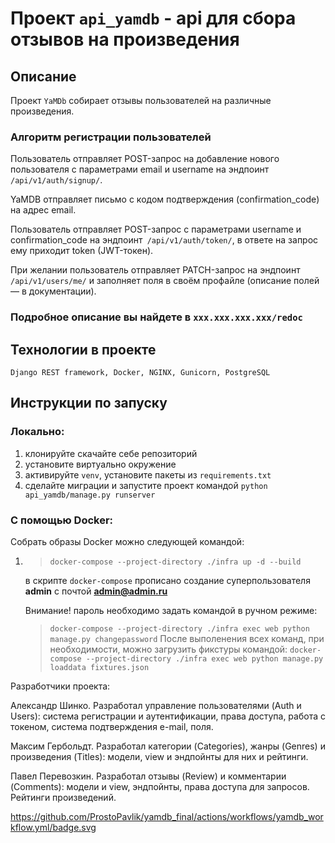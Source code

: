 # Проект `api_yamdb` - api для сбора отзывов на произведения
## Описание

Проект `YaMDb` собирает отзывы пользователей на различные произведения.

### Алгоритм регистрации пользователей

Пользователь отправляет POST-запрос на добавление нового пользователя с параметрами email и username на эндпоинт `/api/v1/auth/signup/`.

YaMDB отправляет письмо с кодом подтверждения (confirmation_code) на адрес email.

Пользователь отправляет POST-запрос с параметрами username и confirmation_code на эндпоинт` /api/v1/auth/token/`, в ответе на запрос ему приходит token (JWT-токен).

При желании пользователь отправляет PATCH-запрос на эндпоинт `/api/v1/users/me/` и заполняет поля в своём профайле (описание полей — в документации).


### Подробное описание вы найдете в `xxx.xxx.xxx.xxx/redoc`

## Технологии в проекте

`Django REST framework, Docker, NGINX, Gunicorn, PostgreSQL`
## Инструкции по запуску

### Локально:

1. клонируйте скачайте себе репозиторий
2. установите виртуально окружение
3. активируйте `venv`, установите пакеты из `requirements.txt`
4. сделайте миграции и запустите проект командой `python api_yamdb/manage.py runserver`

### С помощью Docker:

Собрать образы Docker можно следующей командой:

1. > `docker-compose --project-directory ./infra up -d --build`
   
    в скрипте `docker-compose` прописано создание суперпользователя **admin** c почтой **admin@admin.ru**
    
    Внимание! пароль необходимо задать командой в ручном режиме:
    
    > `docker-compose --project-directory ./infra exec web python manage.py changepassword`
    После выполенения всех команд, при необходимости, можно загрузить фикстуры командой:
    > `docker-compose --project-directory ./infra exec web python manage.py loaddata fixtures.json`

Разработчики проекта:

Александр Шинко. Разработал управление пользователями (Auth и Users): система регистрации и аутентификации, права доступа, работа с токеном, система подтверждения e-mail, поля.

Максим Гербольдт. Разработал категории (Categories), жанры (Genres) и произведения (Titles): модели, view и эндпойнты для них и рейтинги.

Павел Перевозкин. Разработал отзывы (Review) и комментарии (Comments): модели и view, эндпойнты, права доступа для запросов. Рейтинги произведений.

https://github.com/ProstoPavlik/yamdb_final/actions/workflows/yamdb_workflow.yml/badge.svg